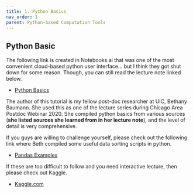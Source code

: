 ```yaml
---
title: 1. Python Basics
nav_order: 1
parent: Python-based Computation Tools
---
```

## Python Basic

The following link is created in Notebooks.ai that was one of the most convenient cloud-based python user interface... but I think they got shut down for some reason. Though, you can still read the lecture note linked below.
- [Python Basics](https://notebooks.ai/Beth1126/pda-intro-to-python-webinar-2020-15cbfec7)

The author of this tutorial is my fellow post-doc researcher at UIC, Bethany Baumann. 
She used this as one of the lecture series during Chicago Area Postdoc Webinar 2020. 
She compiled python basics from various sources (**she listed sources she learned from in her lecture note**), and the level of detail is very comprehensive. 

If you guys are willing to challenge yourself, please check out the following link where Beth compiled some useful data sorting scripts in python. 
- [Pandas Examples](https://notebooks.ai/Beth1126/pda-python-dataframes-and-graphs-webinar-2020-54351877)

If these are too difficult to follow and you need interactive lecture, then please check out Kaggle. 
- [Kaggle.com](https://kaggle.com)